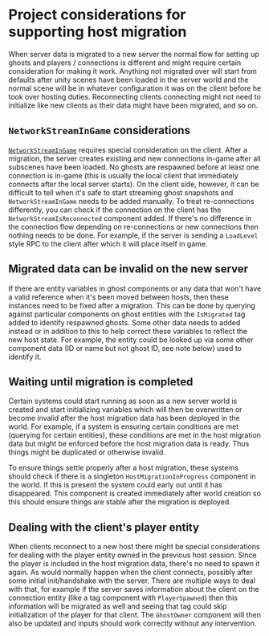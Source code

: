# Project considerations for supporting host migration

When server data is migrated to a new server the normal flow for setting up ghosts and players / connections is different and might require certain consideration for making it work. Anything not migrated over will start from defaults after unity scenes have been loaded in the server world and the normal scene will be in whatever configuration it was on the client before he took over hosting duties. Reconnecting clients connecting might not need to initialize like new clients as their data might have been migrated, and so on.

## `NetworkStreamInGame` considerations

[`NetworkStreamInGame`](https://docs.unity3d.com/Packages/com.unity.netcode@latest?subfolder=/api/Unity.NetCode.NetworkStreamInGame.html) requires special consideration on the client. After a migration, the server creates existing and new connections in-game after all subscenes have been loaded. No ghosts are respawned before at least one connection is in-game (this is usually the local client that immediately connects after the local server starts). On the client side, however, it can be difficult to tell when it's safe to start streaming ghost snapshots and `NetworkStreamInGame` needs to be added manually. To treat re-connections differently, you can check if the connection on the client has the `NetworkStreamIsReconnected` component added. If there's no difference in the connection flow depending on re-connections or new connections then nothing needs to be done. For example, if the server is sending a `LoadLevel` style RPC to the client after which it will place itself in game.

## Migrated data can be invalid on the new server

If there are entity variables in ghost components or any data that won't have a valid reference when it's been moved between hosts, then these instances need to be fixed after a migration. This can be done by querying against particular components on ghost entities with the `IsMigrated` tag added to identify respawned ghosts. Some other data needs to added instead or in addition to this to help correct these variables to reflect the new host state. For example, the entity could be looked up via some other component data (ID or name but not ghost ID, see note below) used to identify it.

## Waiting until migration is completed

Certain systems could start running as soon as a new server world is created and start initializing variables which will then be overwritten or become invalid after the host migration data has been deployed in the world. For example, if a system is ensuring certain conditions are met (querying for certain entities), these conditions are met in the host migration data but might be enforced before the host migration data is ready. Thus things might be duplicated or otherwise invalid.

To ensure things settle properly after a host migration, these systems should check if there is a singleton `HostMigrationInProgress` component in the world. If this is present the system could early out until it has disappeared. This component is created immediately after world creation so this should ensure things are stable after the migration is deployed.

## Dealing with the client's player entity

When clients reconnect to a new host there might be special considerations for dealing with the player entity owned in the previous host session. Since the player is included in the host migration data, there's no need to spawn it again. As would normally happen when the client connects, possibly after some initial init/handshake with the server. There are multiple ways to deal with that, for example if the server saves information about the client on the  connection entity (like a tag component with `PlayerSpawned`) then this information will be migrated as well and seeing that tag could skip initialization of the player for that client. The `GhostOwner` component will then also be updated and inputs should work correctly without any intervention.

